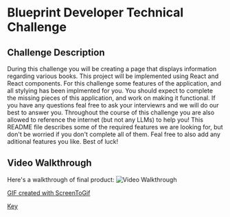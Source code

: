 # Blueprint Developer Technical Challenge

## Challenge Description
During this challenge you will be creating a page that displays information regarding various books. This project will be implemented using React and React components.
For this challenge some features of the application, and all stylying has been implmented for you. You should expect to complete the missing pieces of this application, and work on making it functional. If you have any questions feal free to ask your interviewrs and we will do our best to answer you. Throughout the course of this challenge you are also allowed to reference the internet (but not any LLMs) to help you! This README file describes some of the required features we are looking for, but don't be worried if you don't complete all of them. Feal free to also add any aditional features you like. Best of luck!

## Video Walkthrough

Here's a walkthrough of final product:
<img src='./public/demo.gif' title='Video Walkthrough' width='' alt='Video Walkthrough' />

<!-- Replace this with whatever GIF tool you used! -->
<a href='https://imgur.com/a/2ziEH2L.gif'>GIF created with ScreenToGif </a>

<a href='https://imgur.com/a/2ziEH2L.gif'>Key </a>


